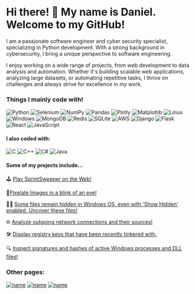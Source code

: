 # Hi there! 👋 My name is Daniel. Welcome to my GitHub!
I am a passionate software engineer and cyber security specialist, specializing in Python development. With a strong background in cybersecurity, I bring a unique perspective to software engineering.

I enjoy working on a wide range of projects, from web development to data analysis and automation. Whether it's building scalable web applications, analyzing large datasets, or automating repetitive tasks, I thrive on challenges and always strive for excellence in my work.



### Things I mainly code with!
![Python](https://img.shields.io/badge/python-3670A0?style=for-the-badge&logo=python&logoColor=ffdd54)
![Selenium](https://img.shields.io/badge/-selenium-%43B02A?style=for-the-badge&logo=selenium&logoColor=white)
![NumPy](https://img.shields.io/badge/numpy-%23013243.svg?style=for-the-badge&logo=numpy&logoColor=white)
![Pandas](https://img.shields.io/badge/pandas-%23150458.svg?style=for-the-badge&logo=pandas&logoColor=white)
![Plotly](https://img.shields.io/badge/Plotly-%233F4F75.svg?style=for-the-badge&logo=plotly&logoColor=white)
![Matplotlib](https://img.shields.io/badge/Matplotlib-%23ffffff.svg?style=for-the-badge&logo=Matplotlib&logoColor=black)
![Linux](https://img.shields.io/badge/Linux-FCC624?style=for-the-badge&logo=linux&logoColor=black)
![Windows](https://img.shields.io/badge/Windows-0078D6?style=for-the-badge&logo=windows&logoColor=white)
![MongoDB](https://img.shields.io/badge/MongoDB-%234ea94b.svg?style=for-the-badge&logo=mongodb&logoColor=white)
![Redis](https://img.shields.io/badge/redis-%23DD0031.svg?style=for-the-badge&logo=redis&logoColor=white)
![SQLite](https://img.shields.io/badge/sqlite-%2307405e.svg?style=for-the-badge&logo=sqlite&logoColor=white)
![AWS](https://img.shields.io/badge/AWS-%23FF9900.svg?style=for-the-badge&logo=amazon-aws&logoColor=white)
![Django](https://img.shields.io/badge/django-%23092E20.svg?style=for-the-badge&logo=django&logoColor=white)
![Flask](https://img.shields.io/badge/flask-%23000.svg?style=for-the-badge&logo=flask&logoColor=white)
![React](https://img.shields.io/badge/react-%3070d1.svg?style=for-the-badge&logo=react&logoColor=white)
![JavaScript](https://img.shields.io/badge/javascript-%233F4F75.svg?style=for-the-badge&logo=javascript&logoColor=white)

#### I also coded with:
![C](https://img.shields.io/badge/c-%2300599C.svg?style=for-the-badge&logo=c&logoColor=white)
![C++](https://img.shields.io/badge/c++-%2300599C.svg?style=for-the-badge&logo=c%2B%2B&logoColor=white)
![C#](https://img.shields.io/badge/c%23-%23239120.svg?style=for-the-badge&logo=csharp&logoColor=white)
![Java](https://img.shields.io/badge/java-%23ED8B00.svg?style=for-the-badge&logo=openjdk&logoColor=white)

#### Some of my projects include...

🕹️ [Play SprintSweeper on the Web!](https://scytherous.itch.io/sprintsweeper)

🎨[Pixelate Images in a blink of an eye!](https://danthedeveloper.pythonanywhere.com/)

🕵️‍♂️ [Some files remain hidden in Windows OS, even with 'Show Hidden' enabled. Uncover these files!](https://github.com/dannythedev/deep_directory_viewer)

🌐 [Analyze outgoing network connections and their sources!](https://github.com/dannythedev/network_traffic_analyzer)

🛠️ [Display registry keys that have been recently tinkered with.](https://github.com/dannythedev/registry_timestamp_checker)

🔍 [Inspect signatures and hashes of active Windows processes and DLL files!](https://github.com/dannythedev/active_dll_validator)

### Other pages:

[![name](https://media.giphy.com/media/Jzan0Ssz95QGi6hyjt/giphy.gif)](https://dannythedev.github.io/my-portfolio/)
[![name](https://media.giphy.com/media/d297p7juEAFDkhDE5W/giphy.gif)]()
[![name](https://media.giphy.com/media/nEhT7uEMO55lDadzQZ/giphy.gif)](https://www.youtube.com/watch?v=M4Cl4-GXf80)
<!--
**dannythedev/dannythedev** is a ✨ _special_ ✨ repository because its `README.md` (this file) appears on your GitHub profile.

Here are some ideas to get you started:

- 🔭 I’m currently working on ...
- 🌱 I’m currently learning ...
- 👯 I’m looking to collaborate on ...
- 🤔 I’m looking for help with ...
- 💬 Ask me about ...
- 📫 How to reach me: ...
- 😄 Pronouns: ...
- ⚡ Fun fact: ...
-->
